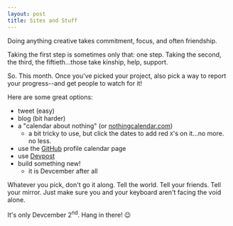```yaml
---
layout: post
title: Sites and Stuff
---
```


Doing anything creative takes commitment, focus, and often friendship.

Taking the first step is sometimes only that: one step. Taking the second,
the third, the fiftieth...those take kinship, help, support.

So. This month. Once you've picked your project, also pick a way to report
your progress--and get people to watch for it!

Here are some great options:
 - tweet (easy)
 - blog (bit harder)
 - a "calendar about nothing" (or [nothingcalendar.com](http://nothingcalendar.com))
   - a bit tricky to use, but click the dates to add red `X`'s on it...no more. no less.
 - use the [GitHub](http://github.com/) profile calendar page
 - use [Devpost](http://devpost.com/)
 - build something new!
   - it is Devcember after all

Whatever you pick, don't go it along. Tell the world. Tell your friends.
Tell your mirror. Just make sure you and your keyboard aren't facing the void alone.

It's only Devcember 2<sup>nd</sup>. Hang in there! :wink:
